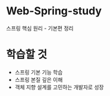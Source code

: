 # Web-Spring-study
스프링 핵심 원리 - 기본편 정리

# 학습할 것 
- 스프링 기본 기능 학습
- 스프링 본질 깊은 이해
- 객체 지향 설계를 고민하는 개발자로 성장 
